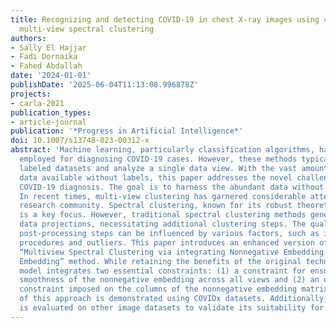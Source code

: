 ```yaml
---
title: Recognizing and detecting COVID-19 in chest X-ray images using constrained
  multi-view spectral clustering
authors:
- Sally El Hajjar
- Fadi Dornaika
- Fahed Abdallah
date: '2024-01-01'
publishDate: '2025-06-04T11:13:08.996878Z'
projects:
- carla-2021
publication_types:
- article-journal
publication: '*Progress in Artificial Intelligence*'
doi: 10.1007/s13748-023-00312-x
abstract: 'Machine learning, particularly classification algorithms, has been widely
  employed for diagnosing COVID-19 cases. However, these methods typically rely on
  labeled datasets and analyze a single data view. With the vast amount of patient
  data available without labels, this paper addresses the novel challenge of unsupervised
  COVID-19 diagnosis. The goal is to harness the abundant data without labels effectively.
  In recent times, multi-view clustering has garnered considerable attention in the
  research community. Spectral clustering, known for its robust theoretical framework,
  is a key focus. However, traditional spectral clustering methods generate only nonlinear
  data projections, necessitating additional clustering steps. The quality of these
  post-processing steps can be influenced by various factors, such as initialization
  procedures and outliers. This paper introduces an enhanced version of the recent
  “Multiview Spectral Clustering via integrating Nonnegative Embedding and Spectral
  Embedding” method. While retaining the benefits of the original technique, the proposed
  model integrates two essential constraints: (1) a constraint for ensuring the consistent
  smoothness of the nonnegative embedding across all views and (2) an orthogonality
  constraint imposed on the columns of the nonnegative embedding matrix. The effectiveness
  of this approach is demonstrated using COVIDx datasets. Additionally, the method
  is evaluated on other image datasets to validate its suitability for this study.'
---
```

